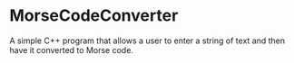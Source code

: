 # MorseCodeConverter
A simple C++ program that allows a user to enter a string of text and then have it converted to Morse code.
